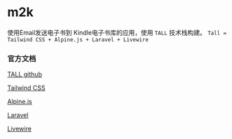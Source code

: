# m2k

使用Email发送电子书到 Kindle电子书库的应用，使用 `TALL` 技术栈构建。
`Tall = Tailwind CSS + Alpine.js + Laravel + Livewire `



### 官方文档
[TALL github](https://github.com/laravel-frontend-presets/tall/)

[Tailwind CSS](https://tailwindcss.com/docs)

[Alpine.js](https://alpinejs.dev/docs)

[Laravel](https://laravel.com/docs)

[Livewire](https://livewire.laravel.com/docs)